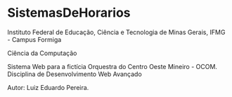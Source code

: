 # SistemasDeHorarios

Instituto Federal de Educação, Ciência e Tecnologia de Minas Gerais, IFMG - Campus Formiga

Ciência da Computação

Sistema Web para a fictícia Orquestra do Centro Oeste Mineiro - OCOM. Disciplina de Desenvolvimento Web Avançado

Autor: Luiz Eduardo Pereira.
